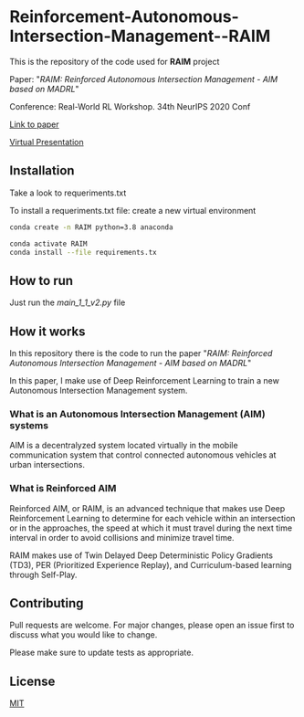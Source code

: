 # Reinforcement-Autonomous-Intersection-Management--RAIM
This is the repository of the code used for **RAIM** project

Paper: "_RAIM: Reinforced Autonomous Intersection Management - AIM based on MADRL_"

Conference: Real-World RL Workshop. 34th NeurIPS 2020 Conf

[Link to paper](https://www.researchgate.net/publication/357957238_RAIM_Reinforced_Autonomous_Intersection_Management_-_AIM_based_on_MADRL)

[Virtual Presentation](https://www.youtube.com/watch?v=hvf3lwQG8lI)

## Installation
Take a look to requeriments.txt

To install a requeriments.txt file:
create a new virtual environment

```bash
conda create -n RAIM python=3.8 anaconda
```

```bash
conda activate RAIM
conda install --file requirements.tx
```

## How to run
Just run the _main_1_1_v2.py_ file

## How it works
In this repository there is the code to run the paper "_RAIM: Reinforced Autonomous Intersection Management - AIM based on MADRL_"

In this paper, I make use of Deep Reinforcement Learning to train a new Autonomous Intersection Management system.

### What is an Autonomous Intersection Management (AIM) systems
AIM is a decentralyzed system located virtually in the mobile communication system that control connected autonomous vehicles at urban intersections.

### What is Reinforced AIM
Reinforced AIM, or RAIM, is an advanced technique that makes use Deep Reinforcement Learning to determine for each vehicle within an intersection or in the approaches, the speed at which it must travel during the next time interval in order to avoid collisions and minimize travel time. 

RAIM makes use of Twin Delayed Deep Deterministic Policy Gradients (TD3), PER (Prioritized Experience Replay), and Curriculum-based learning through Self-Play.

## Contributing
Pull requests are welcome. For major changes, please open an issue first to discuss what you would like to change.

Please make sure to update tests as appropriate.

## License
[MIT](https://choosealicense.com/licenses/mit/)
